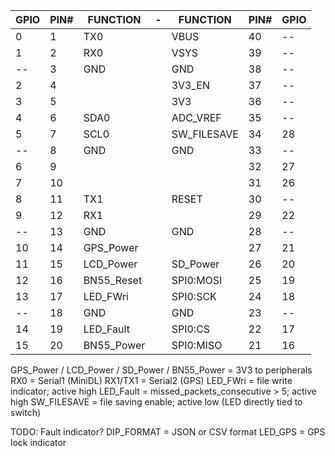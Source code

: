 
|GPIO|PIN#| FUNCTION  | - |     FUNCTION |PIN#|GPIO|
| -- | -  | --------  | - |     -------- | -- | -- |
|  0 |  1 | TX0       |   |         VBUS | 40 | -- |
|  1 |  2 | RX0       |   |         VSYS | 39 | -- |
| -- |  3 | GND       |   |          GND | 38 | -- |
|  2 |  4 |           |   |       3V3_EN | 37 | -- |
|  3 |  5 |           |   |          3V3 | 36 | -- |
|  4 |  6 | SDA0      |   |     ADC_VREF | 35 | -- |
|  5 |  7 | SCL0      |   |  SW_FILESAVE | 34 | 28 |
| -- |  8 | GND       |   |          GND | 33 | -- |
|  6 |  9 |           |   |              | 32 | 27 |
|  7 | 10 |           |   |              | 31 | 26 |
|  8 | 11 | TX1       |   |        RESET | 30 | -- |
|  9 | 12 | RX1       |   |              | 29 | 22 |
| -- | 13 | GND       |   |          GND | 28 | -- |
| 10 | 14 | GPS_Power |   |              | 27 | 21 |
| 11 | 15 | LCD_Power |   |     SD_Power | 26 | 20 |
| 12 | 16 | BN55_Reset|   |    SPI0:MOSI | 25 | 19 |
| 13 | 17 | LED_FWri  |   |     SPI0:SCK | 24 | 18 |
| -- | 18 | GND       |   |          GND | 23 | -- |
| 14 | 19 | LED_Fault |   |      SPI0:CS | 22 | 17 |
| 15 | 20 | BN55_Power|   |    SPI0:MISO | 21 | 16 |

GPS_Power / LCD_Power / SD_Power / BN55_Power = 3V3 to peripherals
RX0 = Serial1 (MiniDL)
RX1/TX1 = Serial2 (GPS)
LED_FWri = file write indicator; active high
LED_Fault = missed_packets_consecutive > 5; active high
SW_FILESAVE = file saving enable; active low (LED directly tied to switch)

TODO:
Fault indicator?
DIP_FORMAT = JSON or CSV format
LED_GPS = GPS lock indicator